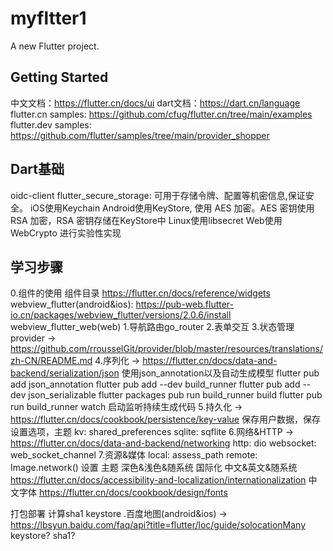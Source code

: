 # myfltter1

A new Flutter project.

## Getting Started
中文文档：https://flutter.cn/docs/ui
dart文档：https://dart.cn/language
flutter.cn samples: https://github.com/cfug/flutter.cn/tree/main/examples
flutter.dev samples: https://github.com/flutter/samples/tree/main/provider_shopper

## Dart基础
 oidc-client
 flutter_secure_storage: 可用于存储令牌、配置等机密信息,保证安全。
      iOS使用Keychain
      Android使用KeyStore, 使用 AES 加密。AES 密钥使用 RSA 加密，RSA 密钥存储在KeyStore中
      Linux使用libsecret
      Web使用 WebCrypto 进行实验性实现
## 学习步骤
0.组件的使用
  组件目录 https://flutter.cn/docs/reference/widgets
  webview_flutter(android&ios): https://pub-web.flutter-io.cn/packages/webview_flutter/versions/2.0.6/install
  webview_flutter_web(web)
1.导航路由go_router
2.表单交互
3.状态管理
  provider -> https://github.com/rrousselGit/provider/blob/master/resources/translations/zh-CN/README.md
4.序列化 -> https://flutter.cn/docs/data-and-backend/serialization/json
      使用json_annotation以及自动生成模型
      flutter pub add json_annotation
      flutter pub add --dev build_runner
      flutter pub add --dev json_serializable
      flutter packages pub run build_runner build
      flutter pub run build_runner watch 启动监听持续生成代码
5.持久化 -> https://flutter.cn/docs/cookbook/persistence/key-value
      保存用户数据，保存设置选项，主题
      kv: shared_preferences
      sqlite: sqflite 
6.网络&HTTP -> https://flutter.cn/docs/data-and-backend/networking
      http: dio
      websocket: web_socket_channel
7.资源&媒体
      local: assess_path
      remote: Image.network()
设置
  主题 深色&浅色&随系统
  国际化 中文&英文&随系统 https://flutter.cn/docs/accessibility-and-localization/internationalization
  中文字体 https://flutter.cn/docs/cookbook/design/fonts

打包部署
   计算sha1
   keystore
.百度地图(android&ios) -> https://lbsyun.baidu.com/faq/api?title=flutter/loc/guide/solocationMany
  keystore?
  sha1?